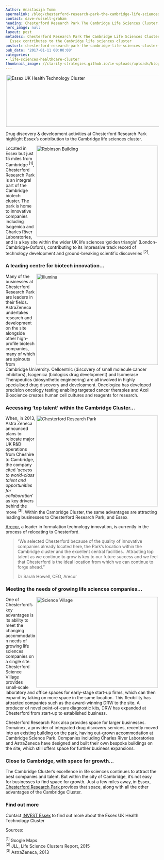 ```yaml
---
Author: Anastasija Tomm
apermalink: /blog/chesterford-research-park-the-cambridge-life-sciences-cluster-in-essex
contact: dave-russell-graham
heading: Chesterford Research Park The Cambridge Life Sciences Cluster, in Essex
hero_image: null
layout: post
metadesc: Chesterford Research Park The Cambridge Life Sciences Cluster, in Essex.
  Essex contributes to the Cambridge life sciences cluster
posturl: chesterford-research-park-the-cambridge-life-sciences-cluster-in-essex
pub_date: '2017-01-11 00:00:00'
categories:
- life-sciences-healthcare-cluster
thumbnail_image: //clarity-strategies.github.io/ie-uploads/uploads/blog/CRP4%2C_External_Robinson_Bldg_165.jpg
---
```


<p><img alt='Essex UK Health Technology Cluster' src='//clarity-strategies.github.io/ie-uploads/uploads/about/EUHeTC_Icon_FINAL.png' style='width: 600px; height: 171px; margin-left: 2px; margin-right: 2px;'/></p><p>Drug discovery &amp; development activities at Chesterford Research Park highlight Essex’s contribution to the Cambridge life sciences cluster.</p><p><img alt='Robinson Building' src='//clarity-strategies.github.io/ie-uploads/uploads/about/CRP4,_External_Robinson_Bldg_700.jpg' style='width: 400px; height: 299px; margin-left: 2px; margin-right: 2px; float: right;'/>Located in Essex but just 15 miles from Cambridge <sup>[1]</sup>, Chesterford Research Park is an integral part of the Cambridge biotech cluster. The park is home to innovative companies including Isogenica and Charles River Laboratories, and is a key site within the wider UK life sciences ‘golden triangle’ (London-Cambridge-Oxford), contributing to its impressive track record of technology development and ground-breaking scientific discoveries <sup>[2]</sup>.</p><h3>A leading centre for biotech innovation…</h3><p><img alt='Illumina' src='//clarity-strategies.github.io/ie-uploads/uploads/about/img5_(Illumina)_2_400.jpg' style='width: 400px; height: 300px; margin-left: 2px; margin-right: 2px; float: right;'/>Many of the businesses at Chesterford Research Park are leaders in their fields. AstraZeneca undertakes research and development on the site alongside other high-profile biotech companies, many of which are spinouts from Cambridge University. Cellcentric (discovery of small molecule cancer inhibitors), Isogenica (biologics drug development) and Isomerase Therapeutics (biosynthetic engineering) are all involved in highly specialised drug discovery and development. Oncologica has developed precision oncology testing enabling targeted cancer therapies and Axol Bioscience creates human cell cultures and reagents for research. </p><h3>Accessing ‘top talent’ within the Cambridge Cluster…</h3><p><img alt='Chesterford Research Park' src='//clarity-strategies.github.io/ie-uploads/uploads/about/Chesterford_RP_1_400.jpg' style='width: 400px; height: 299px; margin-left: 2px; margin-right: 2px; float: right;'/>When, in 2013, Astra Zeneca announced plans to relocate major UK R&amp;D operations from Cheshire to Cambridge, the company cited <em>‘access to world-class talent and opportunities for collaboration’</em> as key drivers behind the move <sup>[3]</sup>. Within the Cambridge Cluster, the same advantages are attracting leading businesses to Chesterford Research Park, and Essex.</p><p><a href='chesterford-research-park-chosen-for-diabetes-research-laboratory-space#.WHY-0NKLSM8' target='_blank'>Arecor</a>, a leader in formulation technology innovation, is currently in the process of relocating to Chesterford.</p><blockquote><p>“We selected Chesterford because of the quality of innovative companies already located here, the Park’s location within the Cambridge cluster and the excellent central facilities.  Attracting top talent as we continue to grow is key to our future success and we feel that Chesterford is the ideal location from which we can continue to forge ahead.”</p><p>Dr Sarah Howell, CEO, Arecor</p></blockquote><h3>Meeting the needs of growing life sciences companies…</h3><p><img alt='Science Village' src='//clarity-strategies.github.io/ie-uploads/uploads/about/Chesterford_RP_2_400.jpg' style='width: 400px; height: 299px; margin-left: 2px; margin-right: 2px; float: right;'/>One of Chesterford’s key advantages is its ability to meet the changing accommodation needs of growing life sciences companies on a single site. Chesterford Science Village provides small-scale laboratory and office spaces for early-stage start-up firms, which can then expand by taking on more space in the same location. This flexibility has attracted companies such as the award-winning DRW to the site. A producer of novel point-of-care diagnostic kits, DRW has expanded at Chesterford from start-up to established business.</p><p>Chesterford Research Park also provides space for larger businesses. Domainex, a provider of integrated drug discovery services, recently moved into an existing building on the park, having out-grown accommodation at Cambridge Science Park. Companies including Charles River Laboratories and AstraZeneca have designed and built their own bespoke buildings on the site, which still offers space for further business expansions.</p><h3>Close to Cambridge, with space for growth…</h3><p>The Cambridge Cluster’s excellence in life sciences continues to attract the best companies and talent. But within the city of Cambridge, it’s not easy for businesses to find space for growth. Just a few miles away, in Essex, <a href='http://investessex.co.uk/studies/place-studies/chesterford-research-park' target='_blank'>Chesterford Research Park </a>provides that space, along with all the other advantages of the Cambridge Cluster.</p><h3>Find out more</h3><p>Contact <a href='../index.html' target='_blank'>INVEST Essex</a> to find out more about the Essex UK Health Technology Cluster</p><p>Sources:</p><p><sup>[1] </sup>Google Maps<br/><sup>[2] </sup>JLL, Life Science Clusters Report, 2015 <br/><sup>[3] </sup>AstraZeneca, 2013<br/> </p>